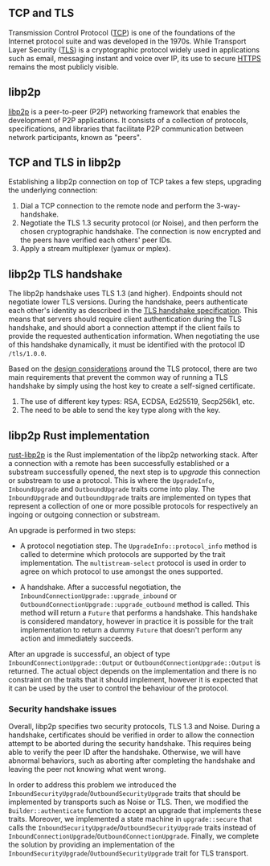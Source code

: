 ## TCP and TLS
Transmission Control Protocol ([TCP]) is one of the foundations of the Internet protocol suite and was
developed in the 1970s. While Transport Layer Security ([TLS]) is a cryptographic protocol widely used
in applications such as email, messaging instant and voice over IP, its use to secure [HTTPS] remains
the most publicly visible.

## libp2p 

[libp2p] is a peer-to-peer (P2P) networking framework that enables the development of P2P applications.
It consists of a collection of protocols, specifications, and libraries that facilitate P2P communication
between network participants, known as "peers".

## TCP and TLS in libp2p

Establishing a libp2p connection on top of TCP takes a few steps, upgrading the underlying connection:

1. Dial a TCP connection to the remote node and perform the 3-way-handshake.
2. Negotiate the TLS 1.3 security protocol (or Noise), and then perform the chosen cryptographic
   handshake. The connection is now encrypted and the peers have verified each others' peer IDs.
3. Apply a stream multiplexer (yamux or mplex).

## libp2p TLS handshake

The libp2p handshake uses TLS 1.3 (and higher). Endpoints should not negotiate lower TLS versions.
During the handshake, peers authenticate each other's identity as described in the [TLS handshake specification].
This means that servers should require client authentication during the TLS handshake, and should abort
a connection attempt if the client fails to provide the requested authentication information. When
negotiating the use of this handshake dynamically, it must be identified with the protocol ID `/tls/1.0.0`.

Based on the [design considerations] around the TLS protocol, there are two main requirements that prevent
the common way of running a TLS handshake by simply using the host key to create a self-signed certificate.
1. The use of different key types: RSA, ECDSA, Ed25519, Secp256k1, etc.
2. The need to be able to send the key type along with the key.

## libp2p Rust implementation

[rust-libp2p] is the Rust implementation of the libp2p networking stack. After a connection with a
remote has been successfully established or a substream successfully opened, the next step is to
*upgrade* this connection or substream to use a protocol. This is where the `UpgradeInfo`, `InboundUpgrade`
and `OutboundUpgrade` traits come into play. The `InboundUpgrade` and `OutboundUpgrade` traits are
implemented on types that represent a collection of one or more possible protocols for respectively
an ingoing or outgoing connection or substream.

An upgrade is performed in two steps:

- A protocol negotiation step. The `UpgradeInfo::protocol_info` method is called to determine
which protocols are supported by the trait implementation. The `multistream-select` protocol
is used in order to agree on which protocol to use amongst the ones supported.

- A handshake. After a successful negotiation, the `InboundConnectionUpgrade::upgrade_inbound` or
`OutboundConnectionUpgrade::upgrade_outbound` method is called. This method will return a `Future` that
performs a handshake. This handshake is considered mandatory, however in practice it is
possible for the trait implementation to return a dummy `Future` that doesn't perform any
action and immediately succeeds.

After an upgrade is successful, an object of type `InboundConnectionUpgrade::Output` or
`OutboundConnectionUpgrade::Output` is returned. The actual object depends on the implementation and
there is no constraint on the traits that it should implement, however it is expected that it
can be used by the user to control the behaviour of the protocol.

### Security handshake issues

Overall, libp2p specifies two security protocols, TLS 1.3 and Noise. During a handshake, certificates
should be verified in order to allow the connection attempt to be aborted during the security handshake.
This requires being able to verify the peer ID after the handshake. Otherwise, we will have abnormal
behaviors, such as aborting after completing the handshake and leaving the peer not knowing what went
wrong.

In order to address this problem we introduced the `InboundSecurityUpgrade`/`OutboundSecurityUpgrade`
traits that should be implemented by transports such as Noise or TLS. Then, we modified the `Builder::authenticate`
function to accept an upgrade that implements these traits. Moreover, we implemented a state machine
in `upgrade::secure` that calls the `InboundSecurityUpgrade`/`OutboundSecurityUpgrade` traits instead
of `InboundConnectionUpgrade`/`OutboundConnectionUpgrade`. Finally, we complete the solution by providing
an implementation of the `InboundSecurityUpgrade`/`OutboundSecurityUpgrade` trait for TLS transport.


[TCP]: https://datatracker.ietf.org/doc/rfc9293
[TLS]: https://datatracker.ietf.org/doc/rfc8446
[HTTPS]: https://datatracker.ietf.org/doc/rfc9110
[libp2p]: https://docs.libp2p.io/
[TLS handshake specification]: https://github.com/libp2p/specs/blob/master/tls/tls.md
[design considerations]: https://github.com/libp2p/specs/blob/master/tls/design%20considerations.md
[rust-libp2p]: https://github.com/libp2p/rust-libp2p